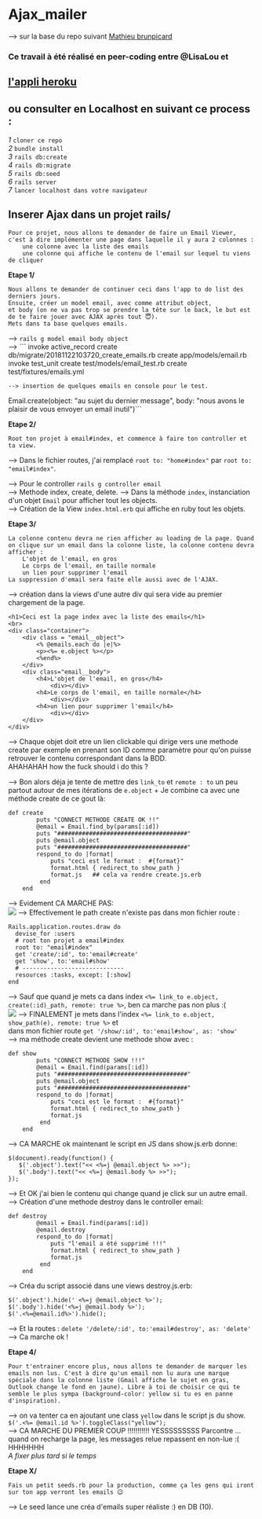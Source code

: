# Ajax_mailer  
  
--> sur la base du repo suivant <a href="https://github.com/mathieubrunpicard/todolist-app">Mathieu brunpicard</a>  
###  Ce travail à été réalisé en peer-coding entre @LisaLou et 

## <a href="https://ajax-project.herokuapp.com/">l'appli heroku</a> 
  
## ou consulter en Localhost en suivant ce process :  
*1* `cloner ce repo`  
*2* `bundle install`  
*3* `rails db:create`  
*4* `rails db:migrate`  
*5* `rails db:seed`  
*6* `rails server`  
*7* `lancer localhost dans votre navigateur`  
  
## Inserer Ajax dans un projet rails/  
```
Pour ce projet, nous allons te demander de faire un Email Viewer, 
c'est à dire implémenter une page dans laquelle il y aura 2 colonnes :
    une colonne avec la liste des emails
    une colonne qui affiche le contenu de l'email sur lequel tu viens de cliquer
```  
**Etape 1/**  
```
Nous allons te demander de continuer ceci dans l'app to do list des derniers jours. 
Ensuite, créer un model email, avec comme attribut object, 
et body (on ne va pas trop se prendre la tête sur le back, le but est de te faire jouer avec AJAX après tout 😇). 
Mets dans ta base quelques emails.
```  
--> ```rails g model email body object```  
--> ```
invoke  active_record
      create    db/migrate/20181122103720_create_emails.rb
      create    app/models/email.rb
      invoke    test_unit
      create      test/models/email_test.rb
      create      test/fixtures/emails.yml

```  
--> insertion de quelques emails en console pour le test.  
```
Email.create(object: "au sujet du dernier message", body: "nous avons le plaisir de vous envoyer un email inutil")```  
  
**Etape 2/**  
```
Root ton projet à email#index, et commence à faire ton controller et ta view.
```  

--> Dans le fichier routes, j'ai remplacé ```root to: "home#index"``` par ```root to: "email#index"```.  
  
--> Pour le controller
```rails g controller email```  
--> Methode index, create, delete.
--> Dans la méthode `index`, instanciation d'un objet `Email` pour afficher tout les objects.  
--> Création de la View `index.html.erb` qui affiche en ruby tout les objets.  
  
**Etape 3/**  
```
La colonne contenu devra ne rien afficher au loading de la page. Quand on clique sur un email dans la colonne liste, la colonne contenu devra afficher :
    L'objet de l'email, en gros
    Le corps de l'email, en taille normale
    un lien pour supprimer l'email
La suppression d'email sera faite elle aussi avec de l'AJAX.
```  
--> création dans la views d'une autre div qui sera vide au premier chargement de la page.  
```  
<h1>Ceci est la page index avec la liste des emails</h1>
<br>
<div class="container">
    <div class = "email__object">
        <% @emails.each do |e|%>
        <p><%= e.object %></p>
        <%end%>
    </div>
    <div class="email__body">
        <h4>L'objet de l'email, en gros</h4>
            <div></div>
        <h4>Le corps de l'email, en taille normale</h4>
            <div></div>
        <h4>un lien pour supprimer l'email</h4>
            <div></div>
    </div>
</div>
```  
--> Chaque objet doit etre un lien clickable qui dirige vers une methode create par exemple en prenant son ID comme paramètre pour qu'on puisse retrouver le contenu correspondant dans la BDD.   
AHAHAHAH how the fuck should i do this ?  

--> Bon alors déja je tente de mettre des ```link_to``` et ```remote : to``` un peu partout autour de mes itérations de ```e.object``` + Je combine ca avec une méthode create de ce gout là:  
```
def create 
        puts "CONNECT METHODE CREATE OK !!"
        @email = Email.find_by(params[:id])
        puts "#####################################"
        puts @email.object
        puts "#####################################"
        respond_to do |format|
            puts "ceci est le format :  #{format}"
            format.html { redirect_to show_path }
            format.js   ## cela va rendre create.js.erb
         end
    end
```   
--> Evidement CA MARCHE PAS:  
<img src="/screen_shot/error1.png"/>
--> Effectivement le path create n'existe pas dans mon fichier route :  
```
Rails.application.routes.draw do
  devise_for :users
  # root ton projet a email#index
  root to: "email#index"
  get 'create/:id', to:'email#create'
  get 'show', to:'email#show'
  # -----------------------------
  resources :tasks, except: [:show]
end
```  
--> Sauf que quand je mets ca dans index ```<%= link_to e.object, create(:id)_path, remote: true %>```, ben ca marche pas non plus :(  
<img src="/screen_shot/error2.png">
--> FINALEMENT je mets dans l'index ```<%= link_to e.object, show_path(e), remote: true %>``` et   
dans mon fichier route ```get '/show/:id', to:'email#show', as: 'show'```  
--> ma méthode create devient une methode show avec :  
```
def show 
        puts "CONNECT METHODE SHOW !!!"
        @email = Email.find(params[:id])
        puts "#####################################"
        puts @email.object
        puts "#####################################"
        respond_to do |format|
            puts "ceci est le format :  #{format}"
            format.html { redirect_to show_path }
            format.js   
         end
    end
```  
--> CA MARCHE ok maintenant le script en JS dans show.js.erb donne:  
```
$(document).ready(function() {
   $('.object').text("<< <%=j @email.object %> >>");
   $('.body').text("<< <%=j @email.body %> >>");
});
```  
--> Et OK j'ai bien le contenu qui change quand je click sur un autre email.  
--> Création d'une methode destroy dans le controller email:  
```
def destroy 
        @email = Email.find(params[:id])
        @email.destroy
        respond_to do |format|
            puts "l'email a été supprimé !!!"
            format.html { redirect_to show_path }
            format.js   
         end
    end
```  
--> Créa du script associé dans une views destroy.js.erb:  
```
$('.object').hide(' <%=j @email.object %>');
$('.body').hide('<%=j @email.body %>');
$('.<%=@email.id%>').hide();
```  
--> Et la routes : ```delete '/delete/:id', to:'email#destroy', as: 'delete'```  
--> Ca marche ok !  
  
**Etape 4/**  
```
Pour t'entrainer encore plus, nous allons te demander de marquer les emails non lus. C'est à dire qu'un email non lu aura une marque spéciale dans la colonne liste (Gmail affiche le sujet en gras, Outlook change le fond en jaune). Libre à toi de choisir ce qui te semble le plus sympa (background-color: yellow si tu es en panne d'inspiration).
```  
--> on va tenter ca en ajoutant une class `yellow` dans le script js du show.  
```$('.<%= @email.id %>').toggleClass("yellow");```  
--> CA MARCHE DU PREMIER COUP !!!!!!!!!!! YESSSSSSSSS 
Parcontre ... quand on recharge la page, les messages relue repassent en non-lue :(  HHHHHHH  
*A fixer plus tard si le temps*

  
**Etape X/**  
```
Fais un petit seeds.rb pour la production, comme ça les gens qui iront sur ton app verront les emails 😉
```  
--> Le seed lance une créa d'emails super réaliste :) en DB (10).  



